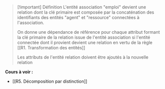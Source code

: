 >[!important] Définition
>L'entité association "emploi" devient une relation dont la clé primaire est composée par la concaténation des identifiants des entités "agent" et "ressource" connectées à l'association.
>
>On donne une dépendance de référence pour chaque attribut formant la clé primaire de la relation issue de l'entité association si l'entité connectée dont il provient devient une relation en vertu de la règle [[R1. Transformation des entités]]
>
>Les attributs de l'entité relation doivent être ajoutés à la nouvelle relation
 
**Cours à voir :**
- [[R5. Décomposition par distinction]]